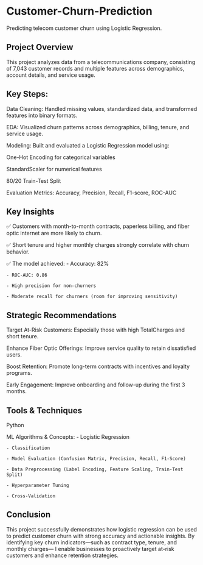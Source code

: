 # Customer-Churn-Prediction
Predicting telecom customer churn using Logistic Regression.

## Project Overview

This project analyzes data from a telecommunications company, consisting of 7,043 customer records and multiple features across demographics, account details, and service usage.


## Key Steps:

Data Cleaning: Handled missing values, standardized data, and transformed features into binary formats.

EDA: Visualized churn patterns across demographics, billing, tenure, and service usage.

Modeling: Built and evaluated a Logistic Regression model using:

One-Hot Encoding for categorical variables

StandardScaler for numerical features

80/20 Train-Test Split

Evaluation Metrics: Accuracy, Precision, Recall, F1-score, ROC-AUC


## Key Insights

✅ Customers with month-to-month contracts, paperless billing, and fiber optic internet are more likely to churn.

✅ Short tenure and higher monthly charges strongly correlate with churn behavior.

✅ The model achieved:
    - Accuracy: 82%
    
    - ROC-AUC: 0.86
    
    - High precision for non-churners
    
    - Moderate recall for churners (room for improving sensitivity)



## Strategic Recommendations

Target At-Risk Customers: Especially those with high TotalCharges and short tenure.

Enhance Fiber Optic Offerings: Improve service quality to retain dissatisfied users.

Boost Retention: Promote long-term contracts with incentives and loyalty programs.

Early Engagement: Improve onboarding and follow-up during the first 3 months.


## Tools & Techniques

Python

ML Algorithms & Concepts:
    - Logistic Regression
    
    - Classification
    
    - Model Evaluation (Confusion Matrix, Precision, Recall, F1-Score)
    
    - Data Preprocessing (Label Encoding, Feature Scaling, Train-Test Split)
    
    - Hyperparameter Tuning
    
    - Cross-Validation


## Conclusion

This project successfully demonstrates how logistic regression can be used to predict customer churn with strong accuracy and actionable insights. By identifying key churn indicators—such as contract type, tenure, and monthly charges— I enable businesses to proactively target at-risk customers and enhance retention strategies.

